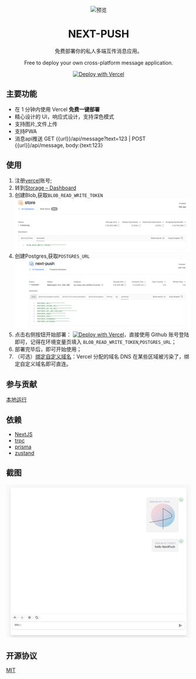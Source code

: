 <div align="center">
<img src="./public/favicon.ico" alt="预览"/>

<h1 align="center">NEXT-PUSH</h1>

免费部署你的私人多端互传消息应用。

Free to deploy your own cross-platform message application.

[![Deploy with Vercel](https://vercel.com/button)](https://vercel.com/new/clone?repository-url=https%3A%2F%2Fgithub.com%2Fbetgo%2FNext-push&env=DATABASE_URL&env=CODE&project-name=next-push&repository-name=next-push)

</div>


## 主要功能

- 在 1 分钟内使用 Vercel **免费一键部署**
- 精心设计的 UI，响应式设计，支持深色模式
- 支持图片,文件上传
- 支持PWA
- 消息api推送  GET {{url}}/api/message?text=123 | POST {{url}}/api/message, body:{text:123}

## 使用

1. 注册[vercel](https://vercel.com)账号;
2. 转到[Storage – Dashboard](https://vercel.com/puri-seths-projects/~/stores)
3. 创建Blob,获取`BLOB_READ_WRITE_TOKEN` ![blob](static/blob.png)
4. 创建Postgres,获取`POSTGRES_URL`![postgres](static/postgres.png)
5. 点击右侧按钮开始部署：
  [![Deploy with Vercel](https://vercel.com/button)](https://vercel.com/new/clone?repository-url=https%3A%2F%2Fgithub.com%2Fbetgo%2FNext-push&env=DATABASE_URL&env=CODE&project-name=next-push&repository-name=next-push)，直接使用 Github 账号登陆即可，记得在环境变量页填入 `BLOB_READ_WRITE_TOKEN`,`POSTGRES_URL`；
6. 部署完毕后，即可开始使用；
7. （可选）[绑定自定义域名](https://vercel.com/docs/concepts/projects/domains/add-a-domain)：Vercel 分配的域名 DNS 在某些区域被污染了，绑定自定义域名即可直连。

## 参与贡献
[本地运行](./DEVELOPMENT.md)

## 依赖
- [NextJS](https://nextjs.org/)
- [trpc](https://trpc.io/)
- [prisma](https://www.prisma.io/)
- [zustand](https://github.com/pmndrs/zustand)

## 截图
![prevew](static/preview.png)



## 开源协议

[MIT](https://opensource.org/license/mit/)
